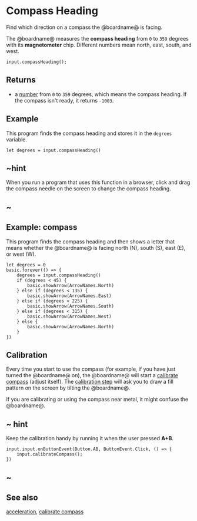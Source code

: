 # Compass Heading

Find which direction on a compass the @boardname@ is facing.

The @boardname@ measures the **compass heading** from `0` to `359`
degrees with its **magnetometer** chip. Different numbers mean north,
east, south, and west.

```sig
input.compassHeading();
```

## Returns

* a [number](/types/number) from `0` to `359` degrees, which means the compass heading. If the compass isn't ready, it returns `-1003`.

## Example

This program finds the compass heading and stores it in the
`degrees` variable.

```blocks
let degrees = input.compassHeading()
```

## ~hint 

When you run a program that uses this function in a browser, click and drag
the compass needle on the screen to change the compass heading.

## ~

## Example: compass

This program finds the compass heading and then shows a letter
that means whether the @boardname@ is facing north (N), south (S),
east (E), or west (W).

```blocks
let degrees = 0
basic.forever(() => {
    degrees = input.compassHeading()
    if (degrees < 45) {
        basic.showArrow(ArrowNames.North)
    } else if (degrees < 135) {
        basic.showArrow(ArrowNames.East)
    } else if (degrees < 225) {
        basic.showArrow(ArrowNames.South)
    } else if (degrees < 315) {
        basic.showArrow(ArrowNames.West)
    } else {
        basic.showArrow(ArrowNames.North)
    }
})
```

## Calibration

Every time you start to use the compass (for example, if you have just turned the @boardname@ on),
the @boardname@ will start a [calibrate compass](/reference/input/calibrate-compass)
(adjust itself).
The [calibration step](https://support.microbit.org/support/solutions/articles/19000008874-calibrating-the-micro-bit-compass)
will ask you to draw a fill pattern on the screen by tilting the @boardname@.

If you are calibrating or using the compass near metal, it might
confuse the @boardname@.

## ~ hint

Keep the calibration handy by running it when the user pressed **A+B**.

```block
input.input.onButtonEvent(Button.AB, ButtonEvent.Click, () => {
    input.calibrateCompass();
})
```

## ~

## See also

[acceleration](/reference/input/acceleration), [calibrate compass](/reference/input/calibrate-compass)
